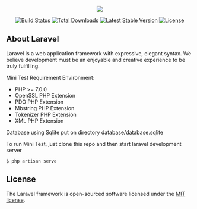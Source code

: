 <p align="center"><img src="https://laravel.com/assets/img/components/logo-laravel.svg"></p>

<p align="center">
<a href="https://travis-ci.org/laravel/framework"><img src="https://travis-ci.org/laravel/framework.svg" alt="Build Status"></a>
<a href="https://packagist.org/packages/laravel/framework"><img src="https://poser.pugx.org/laravel/framework/d/total.svg" alt="Total Downloads"></a>
<a href="https://packagist.org/packages/laravel/framework"><img src="https://poser.pugx.org/laravel/framework/v/stable.svg" alt="Latest Stable Version"></a>
<a href="https://packagist.org/packages/laravel/framework"><img src="https://poser.pugx.org/laravel/framework/license.svg" alt="License"></a>
</p>

## About Laravel

Laravel is a web application framework with expressive, elegant syntax. We believe development must be an enjoyable and creative experience to be truly fulfilling.

Mini Test Requirement Environment:
- PHP >= 7.0.0
- OpenSSL PHP Extension
- PDO PHP Extension
- Mbstring PHP Extension
- Tokenizer PHP Extension
- XML PHP Extension

Database using Sqlite put on directory database/database.sqlite

To run Mini Test, just clone this repo and then start laravel development server

```
$ php artisan serve
```

## License

The Laravel framework is open-sourced software licensed under the [MIT license](https://opensource.org/licenses/MIT).
